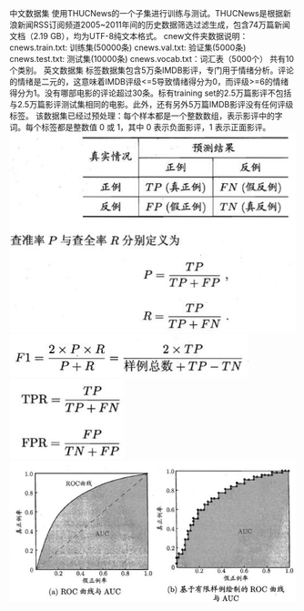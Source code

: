 中文数据集
使用THUCNews的一个子集进行训练与测试。THUCNews是根据新浪新闻RSS订阅频道2005~2011年间的历史数据筛选过滤生成，包含74万篇新闻文档（2.19 GB），均为UTF-8纯文本格式。
cnew文件夹数据说明：
cnews.train.txt: 训练集(50000条)
cnews.val.txt: 验证集(5000条)
cnews.test.txt: 测试集(10000条)
cnews.vocab.txt：词汇表（5000个）
共有10个类别。
英文数据集
标签数据集包含5万条IMDB影评，专门用于情绪分析。评论的情绪是二元的，这意味着IMDB评级<=5导致情绪得分为0，而评级>=6的情绪得分为1。没有哪部电影的评论超过30条。标有training set的2.5万篇影评不包括与2.5万篇影评测试集相同的电影。此外，还有另外5万篇IMDB影评没有任何评级标签。
该数据集已经过预处理：每个样本都是一个整数数组，表示影评中的字词。每个标签都是整数值 0 或 1，其中 0 表示负面影评，1 表示正面影评。
![img](https://github.com/lbj000/nlp/blob/master/%E5%9B%BE%E7%89%871.jpg)
![img](https://github.com/lbj000/nlp/blob/master/%E5%9B%BE%E7%89%872.jpg)
![img](https://github.com/lbj000/nlp/blob/master/%E5%9B%BE%E7%89%873.jpg)
![img](https://github.com/lbj000/nlp/blob/master/%E5%9B%BE%E7%89%874.jpg)
